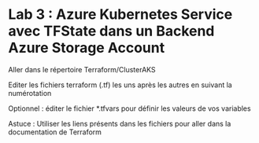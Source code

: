 # Lab 3 : Azure Kubernetes Service avec TFState dans un Backend Azure Storage Account

Aller dans le répertoire Terraform/ClusterAKS

Editer les fichiers terraform (.tf) les uns après les autres en suivant la numérotation

Optionnel : éditer le fichier *.tfvars pour définir les valeurs de vos variables

Astuce : Utiliser les liens présents dans les fichiers pour aller dans la documentation de Terraform